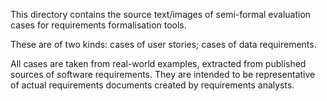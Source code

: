 This directory contains the source text/images of semi-formal evaluation cases for requirements formalisation tools. 

These are of two kinds: cases of user stories; cases of data requirements.

All cases are taken from real-world examples, extracted from published sources of software requirements. They are intended to be representative of actual 
requirements documents created by requirements analysts. 
